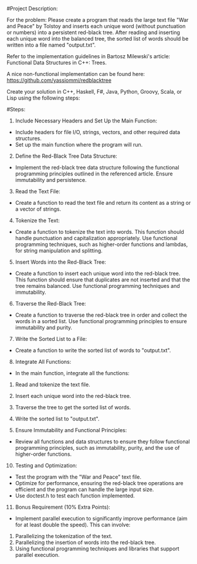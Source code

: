 #Project Description:

For the problem: Please create a program that reads the large text file "War and Peace" by Tolstoy and inserts each unique word (without punctuation or numbers) into a persistent red-black tree. After reading and inserting each unique word into the balanced tree, the sorted list of words should be written into a file named "output.txt".

Refer to the implementation guidelines in Bartosz Milewski's article: Functional Data Structures in C++: Trees.

A nice non-functional implementation can be found here: https://github.com/yassiommi/redblacktree

Create your solution in C++, Haskell, F#, Java, Python, Groovy, Scala, or Lisp using the following steps:

#Steps:
1) Include Necessary Headers and Set Up the Main Function:
- Include headers for file I/O, strings, vectors, and other required data structures.
- Set up the main function where the program will run.

2) Define the Red-Black Tree Data Structure:
- Implement the red-black tree data structure following the functional programming principles outlined in the referenced article. Ensure immutability and persistence.

3) Read the Text File:
- Create a function to read the text file and return its content as a string or a vector of strings.

4) Tokenize the Text:
- Create a function to tokenize the text into words. This function should handle punctuation and capitalization appropriately. Use functional programming techniques, such as higher-order functions and lambdas, for string manipulation and splitting.

5) Insert Words into the Red-Black Tree:
- Create a function to insert each unique word into the red-black tree. This function should ensure that duplicates are not inserted and that the tree remains balanced. Use functional programming techniques and immutability.

6) Traverse the Red-Black Tree:
- Create a function to traverse the red-black tree in order and collect the words in a sorted list. Use functional programming principles to ensure immutability and purity.

7) Write the Sorted List to a File:
- Create a function to write the sorted list of words to "output.txt".

8) Integrate All Functions:
- In the main function, integrate all the functions:
1) Read and tokenize the text file.
2) Insert each unique word into the red-black tree.
3) Traverse the tree to get the sorted list of words.
4) Write the sorted list to "output.txt".

9) Ensure Immutability and Functional Principles:
- Review all functions and data structures to ensure they follow functional programming principles, such as immutability, purity, and the use of higher-order functions.

10) Testing and Optimization:
- Test the program with the "War and Peace" text file.
- Optimize for performance, ensuring the red-black tree operations are efficient and the program can handle the large input size.
- Use doctest.h to test each function implemented.

11) Bonus Requirement (10% Extra Points): 
- Implement parallel execution to significantly improve performance (aim for at least double the speed). This can involve: 
1) Parallelizing the tokenization of the text. 
2) Parallelizing the insertion of words into the red-black tree. 
3) Using functional programming techniques and libraries that support parallel execution.